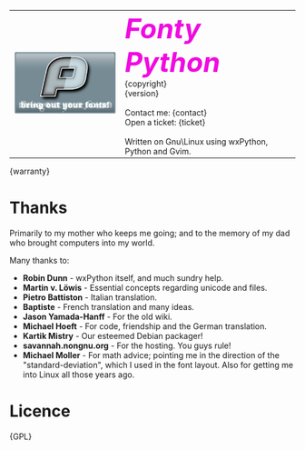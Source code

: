 <a name="top"></a>
<table>
<tr>
<td><img src="fontypythonmodules/things/splash.png"></td>
<td valign=top><font size=40 color="{fontyblue}"><i><b>Fonty Python</b></i></font><br>
{copyright}<br>
{version}<br><br>
Contact me: {contact}<br>
Open a ticket: {ticket}<br><br>
Written on Gnu\Linux using wxPython, Python and Gvim.
</td>
</tr>
</table>
{warranty}

Thanks
======
Primarily to my mother who keeps me going; and to the memory of my dad who brought computers into my world.

Many thanks to:

* **Robin Dunn** - wxPython itself, and much sundry help.
* **Martin v. Löwis** - Essential concepts regarding unicode and files.
* **Pietro Battiston** - Italian translation.
* **Baptiste** - French translation and many ideas.
* **Jason Yamada-Hanff** - For the old wiki.
* **Michael Hoeft** - For code, friendship and the German translation.
* **Kartik Mistry** - Our esteemed Debian packager!
* **savannah.nongnu.org** - For the hosting. You guys rule!
* **Michael Moller** - For math advice; pointing me in the direction of the "standard-deviation",
  which I used in the font layout. Also for getting me into Linux all those years ago.

Licence
=======
{GPL}
